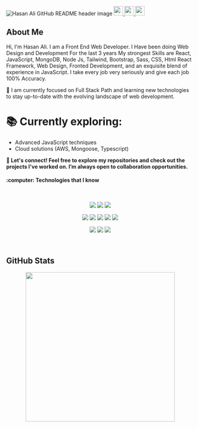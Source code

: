 <img src="https://i.ibb.co/C9DyX89/Web-Developer.jpg" alt="Hasan Ali GitHub README header image"> 

<a href="https://www.linkedin.com/in/hasanali207/">
<img src="https://img.shields.io/badge/linkedin-%230077B5.svg?&style=for-the-badge&logo=linkedin&logoColor=white" height=25>
</a> 
<a href="https://www.instagram.com/hasanali142228/">
<img src="https://img.shields.io/badge/instagram-%23E4405F.svg?&style=for-the-badge&logo=instagram&logoColor=white" height=25>
</a> 
<a href="https://www.youtube.com/@hasandevpro">
<img src="https://img.shields.io/badge/youtube-%2312100E.svg?&style=for-the-badge&logo=youtube&logoColor=white" height=25>
</a> 
<h2>About Me</h2>
<p>Hi, I'm Hasan Ali. I am a Front End Web Developer. I Have been doing Web Design and Development For the last 3 years My strongest Skills are React, JavaScript, MongoDB, Node Js, Tailwind, Bootstrap, Sass, CSS, Html React Framework, Web Design, Fronted Development, and an exquisite blend of experience in JavaScript. I take every job very seriously and give each job 100% Accuracy. </p>

<p>🎯 I am currently focused on Full Stack Path and learning new technologies to stay up-to-date with the evolving landscape of web development. </p>

<h1>📚 Currently exploring: </h1>

<ul> 
    <li> Advanced JavaScript techniques
</li>
    <li> Cloud solutions (AWS, Mongoose, Typescript)
</li>
  
 </ul>
<p> <b>🚀 Let's connect! Feel free to explore my repositories and check out the projects I've worked on. I’m always open to collaboration opportunities. </b> </p>





<h4>:computer: Technologies that I know</h4>

<br>
<p align="center">
<img src="https://github.com/mir-hussain/mir-hussain/blob/main/images/icons/HTML.png"/>
<img src="https://github.com/mir-hussain/mir-hussain/blob/main/images/icons/css.png"/>
<img src="https://github.com/mir-hussain/mir-hussain/blob/main/images/icons/JavaScript.png"/>
</p>
<p align="center">
<img src="https://github.com/mir-hussain/mir-hussain/blob/main/images/icons/react.png"/>
<img src="https://github.com/mir-hussain/mir-hussain/blob/main/images/icons/sass.png"/>
<img src="https://github.com/mir-hussain/mir-hussain/blob/main/images/icons/tailwind.png"/>
<img src="https://github.com/mir-hussain/mir-hussain/blob/main/images/icons/Bootsrap.png"/>
<img src="https://github.com/mir-hussain/mir-hussain/blob/main/images/icons/firebase.png"/>
</p>
<p align="center">
<img src="https://github.com/mir-hussain/mir-hussain/blob/main/images/icons/node.png"/>
<img src="https://github.com/mir-hussain/mir-hussain/blob/main/images/icons/express.png"/>
<img src="https://github.com/mir-hussain/mir-hussain/blob/main/images/icons/mongo.png"/>
</p><br/>

<!--  
<p><a href="https://weekly-vue.news/issues">➡️ More issues</a></p> -->
<h2>GitHub Stats</h2>
<div  align="center"> <img width=400 src='https://github-readme-streak-stats.herokuapp.com/?user=hasanali207&theme=vue-dark&hide_border=true' /> </div>





